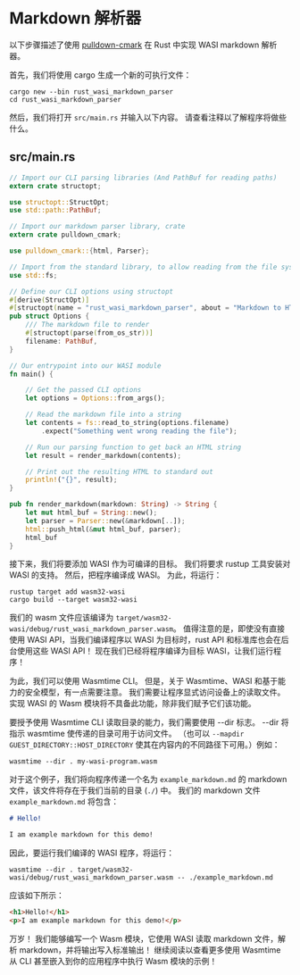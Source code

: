 # Markdown 解析器

以下步骤描述了使用 [pulldown-cmark](https://github.com/raphlinus/pulldown-cmark) 在 Rust 中实现 WASI markdown 解析器。

首先，我们将使用 cargo 生成一个新的可执行文件：

```shell
cargo new --bin rust_wasi_markdown_parser
cd rust_wasi_markdown_parser
```

然后，我们将打开 `src/main.rs` 并输入以下内容。 请查看注释以了解程序将做些什么。

## src/main.rs

```rust
// Import our CLI parsing libraries (And PathBuf for reading paths)
extern crate structopt;

use structopt::StructOpt;
use std::path::PathBuf;

// Import our markdown parser library, crate
extern crate pulldown_cmark;

use pulldown_cmark::{html, Parser};

// Import from the standard library, to allow reading from the file system
use std::fs;

// Define our CLI options using structopt
#[derive(StructOpt)]
#[structopt(name = "rust_wasi_markdown_parser", about = "Markdown to HTML renderer CLI, written with Rust & WASI")]
pub struct Options {
    /// The markdown file to render
    #[structopt(parse(from_os_str))]
    filename: PathBuf,
}

// Our entrypoint into our WASI module
fn main() {

    // Get the passed CLI options
    let options = Options::from_args();

    // Read the markdown file into a string
    let contents = fs::read_to_string(options.filename)
        .expect("Something went wrong reading the file");

    // Run our parsing function to get back an HTML string
    let result = render_markdown(contents);

    // Print out the resulting HTML to standard out
    println!("{}", result);
}

pub fn render_markdown(markdown: String) -> String {
    let mut html_buf = String::new();
    let parser = Parser::new(&markdown[..]);
    html::push_html(&mut html_buf, parser);
    html_buf
}
```

接下来，我们将要添加 WASI 作为可编译的目标。 我们将要求 rustup 工具安装对 WASI 的支持。 然后，把程序编译成 WASI。 为此，将运行：

```shell
rustup target add wasm32-wasi
cargo build --target wasm32-wasi
```

我们的 wasm 文件应该编译为 `target/wasm32-wasi/debug/rust_wasi_markdown_parser.wasm`。 值得注意的是，即使没有直接使用 WASI API，当我们编译程序以 WASI 为目标时，rust API 和标准库也会在后台使用这些 WASI API！ 现在我们已经将程序编译为目标 WASI，让我们运行程序！

为此，我们可以使用 Wasmtime CLI。 但是，关于 Wasmtime、WASI 和基于能力的安全模型，有一点需要注意。 我们需要让程序显式访问设备上的读取文件。 实现 WASI 的 Wasm 模块将不具备此功能，除非我们赋予它们该功能。

要授予使用 Wasmtime CLI 读取目录的能力，我们需要使用 --dir 标志。 --dir 将指示 wasmtime 使传递的目录可用于访问文件。 （也可以 `--mapdir GUEST_DIRECTORY::HOST_DIRECTORY` 使其在内容内的不同路径下可用。）例如：

```shell
wasmtime --dir . my-wasi-program.wasm
```

对于这个例子，我们将向程序传递一个名为 `example_markdown.md` 的 markdown 文件，该文件将存在于我们当前的目录 (`./`) 中。 我们的 markdown 文件 `example_markdown.md` 将包含：

```md
# Hello!

I am example markdown for this demo!
```

因此，要运行我们编译的 WASI 程序，将运行：

```shell
wasmtime --dir . target/wasm32-wasi/debug/rust_wasi_markdown_parser.wasm -- ./example_markdown.md
```

应该如下所示：

```html
<h1>Hello!</h1>
<p>I am example markdown for this demo!</p>
```

万岁！ 我们能够编写一个 Wasm 模块，它使用 WASI 读取 markdown 文件，解析 markdown，并将输出写入标准输出！ 继续阅读以查看更多使用 Wasmtime 从 CLI 甚至嵌入到你的应用程序中执行 Wasm 模块的示例！
